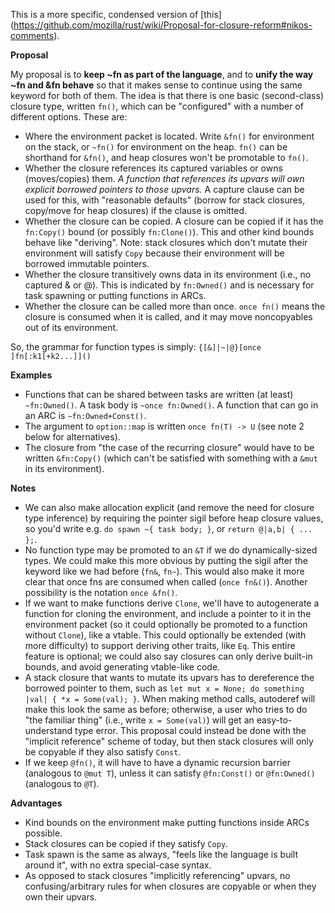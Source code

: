 This is a more specific, condensed version of [this] (https://github.com/mozilla/rust/wiki/Proposal-for-closure-reform#nikos-comments).

**Proposal**

My proposal is to **keep ~fn as part of the language**, and to **unify the way ~fn and &fn behave** so that it makes sense to continue using the same keyword for both of them. The idea is that there is one basic (second-class) closure type, written ```fn()```, which can be "configured" with a number of different options. These are:

* Where the environment packet is located. Write ```&fn()``` for environment on the stack, or ```~fn()``` for environment on the heap. ```fn()``` can be shorthand for ```&fn()```, and heap closures won't be promotable to ```fn()```.
* Whether the closure references its captured variables or owns (moves/copies) them. *A function that references its upvars will own explicit borrowed pointers to those upvars.* A capture clause can be used for this, with "reasonable defaults" (borrow for stack closures, copy/move for heap closures) if the clause is omitted.
* Whether the closure can be copied. A closure can be copied if it has the ```fn:Copy()``` bound (or possibly ```fn:Clone()```). This and other kind bounds behave like "deriving". Note: stack closures which don't mutate their environment will satisfy ```Copy``` because their environment will be borrowed immutable pointers.
* Whether the closure transitively owns data in its environment (i.e., no captured & or @). This is indicated by ```fn:Owned()``` and is necessary for task spawning or putting functions in ARCs.
* Whether the closure can be called more than once. ```once fn()``` means the closure is consumed when it is called, and it may move noncopyables out of its environment.

So, the grammar for function types is simply: ```{[&]|~|@}[once ]fn[:k1[+k2...]]()```

**Examples**

* Functions that can be shared between tasks are written (at least) ```~fn:Owned()```. A task body is ```~once fn:Owned()```. A function that can go in an ARC is ```~fn:Owned+Const()```.
* The argument to ```option::map``` is written ```once fn(T) -> U``` (see note 2 below for alternatives).
* The closure from "the case of the recurring closure" would have to be written ```&fn:Copy()``` (which can't be satisfied with something with a ```&mut``` in its environment).

**Notes**

* We can also make allocation explicit (and remove the need for closure type inference) by requiring the pointer sigil before heap closure values, so you'd write e.g. ```do spawn ~{ task body; }```, or ```return @|a,b| { ... };```.
* No function type may be promoted to an ```&T``` if we do dynamically-sized types. We could make this more obvious by putting the sigil after the keyword like we had before (```fn&```, ```fn~```). This would also make it more clear that once fns are consumed when called (```once fn&()```). Another possibility is the notation ```once &fn()```.
* If we want to make functions derive ```Clone```, we'll have to autogenerate a function for cloning the environment, and include a pointer to it in the environment packet (so it could optionally be promoted to a function without ```Clone```), like a vtable. This could optionally be extended (with more difficulty) to support deriving other traits, like ```Eq```. This entire feature is optional; we could also say closures can only derive built-in bounds, and avoid generating vtable-like code.
* A stack closure that wants to mutate its upvars has to dereference the borrowed pointer to them, such as ```let mut x = None; do something |val| { *x = Some(val); }```. When making method calls, autoderef will make this look the same as before; otherwise, a user who tries to do "the familiar thing" (i.e., write ```x = Some(val)```) will get an easy-to-understand type error. This proposal could instead be done with the "implicit reference" scheme of today, but then stack closures will only be copyable if they also satisfy ```Const```.
* If we keep ```@fn()```, it will have to have a dynamic recursion barrier (analogous to ```@mut T```), unless it can satisfy ```@fn:Const()``` or ```@fn:Owned()``` (analogous to ```@T```).

**Advantages**

* Kind bounds on the environment make putting functions inside ARCs possible.
* Stack closures can be copied if they satisfy ```Copy```.
* Task spawn is the same as always, "feels like the language is built around it", with no extra special-case syntax.
* As opposed to stack closures "implicitly referencing" upvars, no confusing/arbitrary rules for when closures are copyable or when they own their upvars.